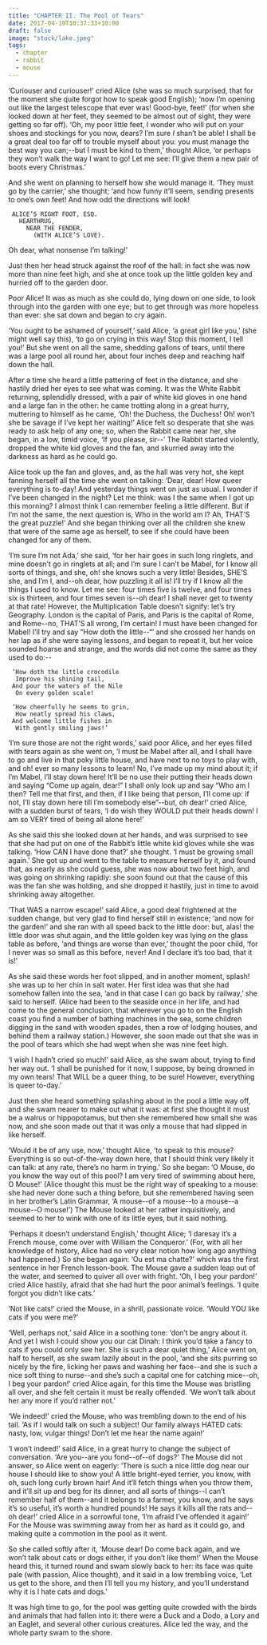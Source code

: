 ```yaml
---
title: "CHAPTER II. The Pool of Tears"
date: 2017-04-10T10:37:33+10:00
draft: false
image: "stock/lake.jpeg"
tags: 
  - chapter
  - rabbit 
  - mouse
---
```


‘Curiouser and curiouser!’ cried Alice (she was so much surprised, that
for the moment she quite forgot how to speak good English); ‘now I’m
opening out like the largest telescope that ever was! Good-bye, feet!’
(for when she looked down at her feet, they seemed to be almost out of
sight, they were getting so far off). ‘Oh, my poor little feet, I wonder
who will put on your shoes and stockings for you now, dears? I’m sure
_I_ shan’t be able! I shall be a great deal too far off to trouble
myself about you: you must manage the best way you can;--but I must be
kind to them,’ thought Alice, ‘or perhaps they won’t walk the way I want
to go! Let me see: I’ll give them a new pair of boots every Christmas.’

<!--more-->

And she went on planning to herself how she would manage it. ‘They must
go by the carrier,’ she thought; ‘and how funny it’ll seem, sending
presents to one’s own feet! And how odd the directions will look!

     ALICE’S RIGHT FOOT, ESQ.
       HEARTHRUG,
         NEAR THE FENDER,
           (WITH ALICE’S LOVE).

Oh dear, what nonsense I’m talking!’

Just then her head struck against the roof of the hall: in fact she was
now more than nine feet high, and she at once took up the little golden
key and hurried off to the garden door.

Poor Alice! It was as much as she could do, lying down on one side, to
look through into the garden with one eye; but to get through was more
hopeless than ever: she sat down and began to cry again.

‘You ought to be ashamed of yourself,’ said Alice, ‘a great girl like
you,’ (she might well say this), ‘to go on crying in this way! Stop this
moment, I tell you!’ But she went on all the same, shedding gallons of
tears, until there was a large pool all round her, about four inches
deep and reaching half down the hall.

After a time she heard a little pattering of feet in the distance, and
she hastily dried her eyes to see what was coming. It was the White
Rabbit returning, splendidly dressed, with a pair of white kid gloves in
one hand and a large fan in the other: he came trotting along in a great
hurry, muttering to himself as he came, ‘Oh! the Duchess, the Duchess!
Oh! won’t she be savage if I’ve kept her waiting!’ Alice felt so
desperate that she was ready to ask help of any one; so, when the Rabbit
came near her, she began, in a low, timid voice, ‘If you please, sir--’
The Rabbit started violently, dropped the white kid gloves and the fan,
and skurried away into the darkness as hard as he could go.

Alice took up the fan and gloves, and, as the hall was very hot, she
kept fanning herself all the time she went on talking: ‘Dear, dear! How
queer everything is to-day! And yesterday things went on just as usual.
I wonder if I’ve been changed in the night? Let me think: was I the
same when I got up this morning? I almost think I can remember feeling a
little different. But if I’m not the same, the next question is, Who
in the world am I? Ah, THAT’S the great puzzle!’ And she began thinking
over all the children she knew that were of the same age as herself, to
see if she could have been changed for any of them.

‘I’m sure I’m not Ada,’ she said, ‘for her hair goes in such long
ringlets, and mine doesn’t go in ringlets at all; and I’m sure I can’t
be Mabel, for I know all sorts of things, and she, oh! she knows such a
very little! Besides, SHE’S she, and I’m I, and--oh dear, how puzzling
it all is! I’ll try if I know all the things I used to know. Let me
see: four times five is twelve, and four times six is thirteen, and
four times seven is--oh dear! I shall never get to twenty at that rate!
However, the Multiplication Table doesn’t signify: let’s try Geography.
London is the capital of Paris, and Paris is the capital of Rome, and
Rome--no, THAT’S all wrong, I’m certain! I must have been changed for
Mabel! I’ll try and say “How doth the little--“’ and she crossed her
hands on her lap as if she were saying lessons, and began to repeat it,
but her voice sounded hoarse and strange, and the words did not come the
same as they used to do:--

     ‘How doth the little crocodile
      Improve his shining tail,
     And pour the waters of the Nile
      On every golden scale!

     ‘How cheerfully he seems to grin,
      How neatly spread his claws,
     And welcome little fishes in
      With gently smiling jaws!’

‘I’m sure those are not the right words,’ said poor Alice, and her eyes
filled with tears again as she went on, ‘I must be Mabel after all, and
I shall have to go and live in that poky little house, and have next to
no toys to play with, and oh! ever so many lessons to learn! No, I’ve
made up my mind about it; if I’m Mabel, I’ll stay down here! It’ll be no
use their putting their heads down and saying “Come up again, dear!” I
shall only look up and say “Who am I then? Tell me that first, and then,
if I like being that person, I’ll come up: if not, I’ll stay down here
till I’m somebody else”--but, oh dear!’ cried Alice, with a sudden burst
of tears, ‘I do wish they WOULD put their heads down! I am so VERY tired
of being all alone here!’

As she said this she looked down at her hands, and was surprised to see
that she had put on one of the Rabbit’s little white kid gloves while
she was talking. ‘How CAN I have done that?’ she thought. ‘I must
be growing small again.’ She got up and went to the table to measure
herself by it, and found that, as nearly as she could guess, she was now
about two feet high, and was going on shrinking rapidly: she soon found
out that the cause of this was the fan she was holding, and she dropped
it hastily, just in time to avoid shrinking away altogether.

‘That WAS a narrow escape!’ said Alice, a good deal frightened at the
sudden change, but very glad to find herself still in existence; ‘and
now for the garden!’ and she ran with all speed back to the little door:
but, alas! the little door was shut again, and the little golden key was
lying on the glass table as before, ‘and things are worse than ever,’
thought the poor child, ‘for I never was so small as this before, never!
And I declare it’s too bad, that it is!’

As she said these words her foot slipped, and in another moment, splash!
she was up to her chin in salt water. Her first idea was that she
had somehow fallen into the sea, ‘and in that case I can go back by
railway,’ she said to herself. (Alice had been to the seaside once in
her life, and had come to the general conclusion, that wherever you go
to on the English coast you find a number of bathing machines in the
sea, some children digging in the sand with wooden spades, then a row
of lodging houses, and behind them a railway station.) However, she soon
made out that she was in the pool of tears which she had wept when she
was nine feet high.

‘I wish I hadn’t cried so much!’ said Alice, as she swam about, trying
to find her way out. ‘I shall be punished for it now, I suppose, by
being drowned in my own tears! That WILL be a queer thing, to be sure!
However, everything is queer to-day.’

Just then she heard something splashing about in the pool a little way
off, and she swam nearer to make out what it was: at first she thought
it must be a walrus or hippopotamus, but then she remembered how small
she was now, and she soon made out that it was only a mouse that had
slipped in like herself.

‘Would it be of any use, now,’ thought Alice, ‘to speak to this mouse?
Everything is so out-of-the-way down here, that I should think very
likely it can talk: at any rate, there’s no harm in trying.’ So she
began: ‘O Mouse, do you know the way out of this pool? I am very tired
of swimming about here, O Mouse!’ (Alice thought this must be the right
way of speaking to a mouse: she had never done such a thing before, but
she remembered having seen in her brother’s Latin Grammar, ‘A mouse--of
a mouse--to a mouse--a mouse--O mouse!’) The Mouse looked at her rather
inquisitively, and seemed to her to wink with one of its little eyes,
but it said nothing.

‘Perhaps it doesn’t understand English,’ thought Alice; ‘I daresay it’s
a French mouse, come over with William the Conqueror.’ (For, with all
her knowledge of history, Alice had no very clear notion how long ago
anything had happened.) So she began again: ‘Ou est ma chatte?’ which
was the first sentence in her French lesson-book. The Mouse gave a
sudden leap out of the water, and seemed to quiver all over with fright.
‘Oh, I beg your pardon!’ cried Alice hastily, afraid that she had hurt
the poor animal’s feelings. ‘I quite forgot you didn’t like cats.’

‘Not like cats!’ cried the Mouse, in a shrill, passionate voice. ‘Would
YOU like cats if you were me?’

‘Well, perhaps not,’ said Alice in a soothing tone: ‘don’t be angry
about it. And yet I wish I could show you our cat Dinah: I think you’d
take a fancy to cats if you could only see her. She is such a dear quiet
thing,’ Alice went on, half to herself, as she swam lazily about in the
pool, ‘and she sits purring so nicely by the fire, licking her paws and
washing her face--and she is such a nice soft thing to nurse--and she’s
such a capital one for catching mice--oh, I beg your pardon!’ cried
Alice again, for this time the Mouse was bristling all over, and she
felt certain it must be really offended. ‘We won’t talk about her any
more if you’d rather not.’

‘We indeed!’ cried the Mouse, who was trembling down to the end of his
tail. ‘As if I would talk on such a subject! Our family always HATED
cats: nasty, low, vulgar things! Don’t let me hear the name again!’

‘I won’t indeed!’ said Alice, in a great hurry to change the subject of
conversation. ‘Are you--are you fond--of--of dogs?’ The Mouse did not
answer, so Alice went on eagerly: ‘There is such a nice little dog near
our house I should like to show you! A little bright-eyed terrier, you
know, with oh, such long curly brown hair! And it’ll fetch things when
you throw them, and it’ll sit up and beg for its dinner, and all sorts
of things--I can’t remember half of them--and it belongs to a farmer,
you know, and he says it’s so useful, it’s worth a hundred pounds! He
says it kills all the rats and--oh dear!’ cried Alice in a sorrowful
tone, ‘I’m afraid I’ve offended it again!’ For the Mouse was swimming
away from her as hard as it could go, and making quite a commotion in
the pool as it went.

So she called softly after it, ‘Mouse dear! Do come back again, and we
won’t talk about cats or dogs either, if you don’t like them!’ When the
Mouse heard this, it turned round and swam slowly back to her: its
face was quite pale (with passion, Alice thought), and it said in a low
trembling voice, ‘Let us get to the shore, and then I’ll tell you my
history, and you’ll understand why it is I hate cats and dogs.’

It was high time to go, for the pool was getting quite crowded with the
birds and animals that had fallen into it: there were a Duck and a Dodo,
a Lory and an Eaglet, and several other curious creatures. Alice led the
way, and the whole party swam to the shore.

